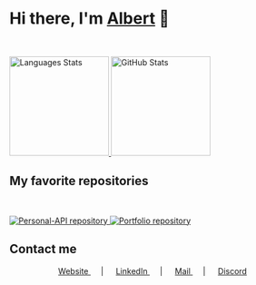 <h1>
	Hi there, I'm 
	<a href="https://albertv.dev">Albert</a>
	👋
</h1>

<br />

<p>
    <a href="https://github.com/Eviive?tab=repositories">
        <picture>
            <source
                srcset="https://github-readme-stats.vercel.app/api/top-langs/?username=Eviive&langs_count=6&hide_border=true&theme=github_dark&custom_title=My%20Most%20Used%20Languages&layout=compact"
                media="(prefers-color-scheme: dark), (prefers-color-scheme: no-preference)"
                alt="Languages Stats"
                height="175"
            />
            <source
                srcset="https://github-readme-stats.vercel.app/api/top-langs/?username=Eviive&langs_count=6&hide_border=true&custom_title=My%20Most%20Used%20Languages&layout=compact"
                media="(prefers-color-scheme: light)"
                alt="Languages Stats"
                height="175"
            />
            <img height="175" alt="Languages Stats" src="https://github-readme-stats.vercel.app/api/top-langs/?username=Eviive&langs_count=6&hide_border=true&custom_title=My%20Most%20Used%20Languages&layout=compact" />
        </picture>
    </a>
    <a href="https://github.com/Eviive?tab=repositories">
        <picture>
            <source
                srcset="https://github-readme-stats.vercel.app/api?username=Eviive&count_private=true&include_all_commits=true&hide_border=true&theme=github_dark&show_icons=true&custom_title=GitHub%20Stats&hide=prs&rank_icon=github"
                media="(prefers-color-scheme: dark), (prefers-color-scheme: no-preference)"
                alt="GitHub Stats"
                height="175"
            />
            <source
                srcset="https://github-readme-stats.vercel.app/api?username=Eviive&count_private=true&include_all_commits=true&hide_border=true&show_icons=true&custom_title=GitHub%20Stats&hide=prs&rank_icon=github"
                media="(prefers-color-scheme: light)"
                alt="GitHub Stats"
                height="175"
            />
            <img height="175" alt="GitHub Stats" src="https://github-readme-stats.vercel.app/api?username=Eviive&count_private=true&include_all_commits=true&hide_border=true&theme=github_dark&show_icons=true&custom_title=GitHub%20Stats&hide=prs&rank_icon=github" />
        </picture>
    </a>
</p>

## My favorite repositories

<br/>

<p>
	<a href="https://github.com/Eviive/Personal-API">
        <picture>
            <source
                srcset="https://github-readme-stats.vercel.app/api/pin/?username=Eviive&repo=Personal-API&show_owner=false&theme=github_dark&border_color=30363d"
                media="(prefers-color-scheme: dark), (prefers-color-scheme: no-preference)"
                alt="Personal-API repository"
            />
            <source
                srcset="https://github-readme-stats.vercel.app/api/pin/?username=Eviive&repo=Personal-API&show_owner=false&border_color=30363d"
                media="(prefers-color-scheme: light)"
                alt="Personal-API repository"
            />
            <img alt="Personal-API repository" src="https://github-readme-stats.vercel.app/api/pin/?username=Eviive&repo=Personal-API&show_owner=false&theme=github_dark&border_color=30363d" />
        </picture>
	</a>
	<a href="https://github.com/Eviive/Portfolio">
        <picture>
            <source
                srcset="https://github-readme-stats.vercel.app/api/pin/?username=Eviive&repo=Portfolio&show_owner=false&theme=github_dark&border_color=30363d"
                media="(prefers-color-scheme: dark), (prefers-color-scheme: no-preference)"
                alt="Portfolio repository"
            />
            <source
                srcset="https://github-readme-stats.vercel.app/api/pin/?username=Eviive&repo=Portfolio&show_owner=false&border_color=30363d"
                media="(prefers-color-scheme: light)"
                alt="Portfolio repository"
            />
            <img alt="Portfolio repository" src="https://github-readme-stats.vercel.app/api/pin/?username=Eviive&repo=Portfolio&show_owner=false&theme=github_dark&border_color=30363d" />
        </picture>
	</a>
</p>

## Contact me

<p align="center">
    <a href="https://albertv.dev">
		Website
	</a>
	&emsp;
	|
	&emsp;
	<a href="https://www.linkedin.com/in/albert-vaillon">
		LinkedIn
	</a>
	&emsp;
	|
	&emsp;
	<a href="mailto:albert.vaillon21@gmail.com">
		Mail
	</a>
	&emsp;
	|
	&emsp;
	<a href="https://discordapp.com/users/312690752884834314">
		Discord
	</a>
</p>
